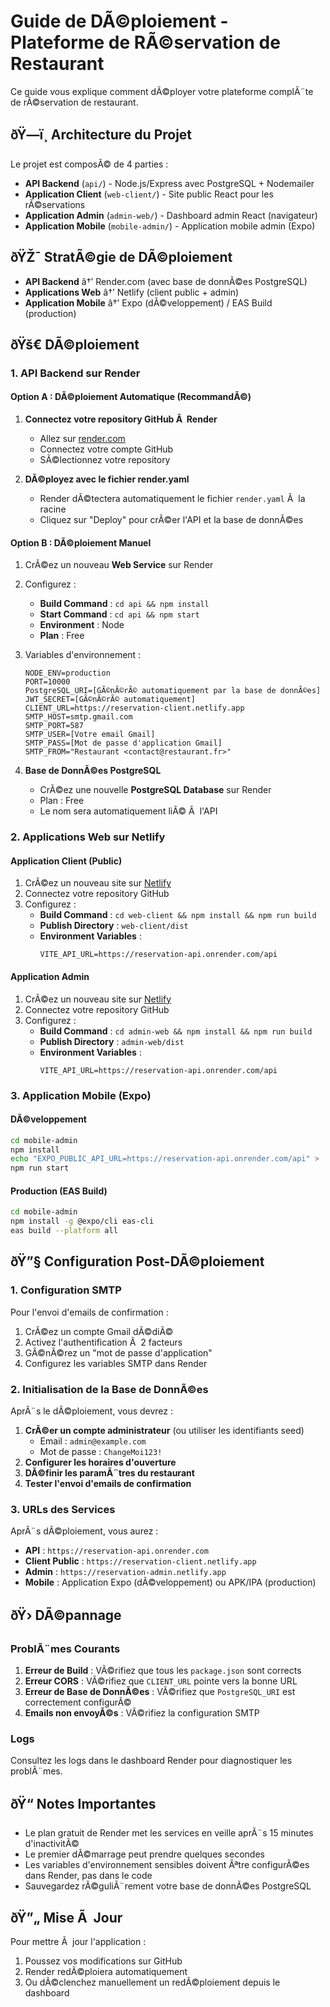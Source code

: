 ﻿# Guide de DÃ©ploiement - Plateforme de RÃ©servation de Restaurant

Ce guide vous explique comment dÃ©ployer votre plateforme complÃ¨te de rÃ©servation de restaurant.

## ðŸ—ï¸ Architecture du Projet

Le projet est composÃ© de 4 parties :
- **API Backend** (`api/`) - Node.js/Express avec PostgreSQL + Nodemailer
- **Application Client** (`web-client/`) - Site public React pour les rÃ©servations
- **Application Admin** (`admin-web/`) - Dashboard admin React (navigateur)
- **Application Mobile** (`mobile-admin/`) - Application mobile admin (Expo)

## ðŸŽ¯ StratÃ©gie de DÃ©ploiement

- **API Backend** â†’ Render.com (avec base de donnÃ©es PostgreSQL)
- **Applications Web** â†’ Netlify (client public + admin)
- **Application Mobile** â†’ Expo (dÃ©veloppement) / EAS Build (production)

## ðŸš€ DÃ©ploiement

### 1. API Backend sur Render

#### Option A : DÃ©ploiement Automatique (RecommandÃ©)

1. **Connectez votre repository GitHub Ã  Render**
   - Allez sur [render.com](https://render.com)
   - Connectez votre compte GitHub
   - SÃ©lectionnez votre repository

2. **DÃ©ployez avec le fichier render.yaml**
   - Render dÃ©tectera automatiquement le fichier `render.yaml` Ã  la racine
   - Cliquez sur "Deploy" pour crÃ©er l'API et la base de donnÃ©es

#### Option B : DÃ©ploiement Manuel

1. CrÃ©ez un nouveau **Web Service** sur Render
2. Configurez :
   - **Build Command** : `cd api && npm install`
   - **Start Command** : `cd api && npm start`
   - **Environment** : Node
   - **Plan** : Free

3. Variables d'environnement :
   ```
   NODE_ENV=production
   PORT=10000
   PostgreSQL_URI=[GÃ©nÃ©rÃ© automatiquement par la base de donnÃ©es]
   JWT_SECRET=[GÃ©nÃ©rÃ© automatiquement]
   CLIENT_URL=https://reservation-client.netlify.app
   SMTP_HOST=smtp.gmail.com
   SMTP_PORT=587
   SMTP_USER=[Votre email Gmail]
   SMTP_PASS=[Mot de passe d'application Gmail]
   SMTP_FROM="Restaurant <contact@restaurant.fr>"
   ```

4. **Base de DonnÃ©es PostgreSQL**
   - CrÃ©ez une nouvelle **PostgreSQL Database** sur Render
   - Plan : Free
   - Le nom sera automatiquement liÃ© Ã  l'API

### 2. Applications Web sur Netlify

#### Application Client (Public)

1. CrÃ©ez un nouveau site sur [Netlify](https://netlify.com)
2. Connectez votre repository GitHub
3. Configurez :
   - **Build Command** : `cd web-client && npm install && npm run build`
   - **Publish Directory** : `web-client/dist`
   - **Environment Variables** :
     ```
     VITE_API_URL=https://reservation-api.onrender.com/api
     ```

#### Application Admin

1. CrÃ©ez un nouveau site sur [Netlify](https://netlify.com)
2. Connectez votre repository GitHub
3. Configurez :
   - **Build Command** : `cd admin-web && npm install && npm run build`
   - **Publish Directory** : `admin-web/dist`
   - **Environment Variables** :
     ```
     VITE_API_URL=https://reservation-api.onrender.com/api
     ```

### 3. Application Mobile (Expo)

#### DÃ©veloppement
```bash
cd mobile-admin
npm install
echo "EXPO_PUBLIC_API_URL=https://reservation-api.onrender.com/api" > .env
npm run start
```

#### Production (EAS Build)
```bash
cd mobile-admin
npm install -g @expo/cli eas-cli
eas build --platform all
```

## ðŸ”§ Configuration Post-DÃ©ploiement

### 1. Configuration SMTP

Pour l'envoi d'emails de confirmation :
1. CrÃ©ez un compte Gmail dÃ©diÃ©
2. Activez l'authentification Ã  2 facteurs
3. GÃ©nÃ©rez un "mot de passe d'application"
4. Configurez les variables SMTP dans Render

### 2. Initialisation de la Base de DonnÃ©es

AprÃ¨s le dÃ©ploiement, vous devrez :
1. **CrÃ©er un compte administrateur** (ou utiliser les identifiants seed)
   - Email : `admin@example.com`
   - Mot de passe : `ChangeMoi123!`
2. **Configurer les horaires d'ouverture**
3. **DÃ©finir les paramÃ¨tres du restaurant**
4. **Tester l'envoi d'emails de confirmation**

### 3. URLs des Services

AprÃ¨s dÃ©ploiement, vous aurez :
- **API** : `https://reservation-api.onrender.com`
- **Client Public** : `https://reservation-client.netlify.app`
- **Admin** : `https://reservation-admin.netlify.app`
- **Mobile** : Application Expo (dÃ©veloppement) ou APK/IPA (production)

## ðŸ› DÃ©pannage

### ProblÃ¨mes Courants

1. **Erreur de Build** : VÃ©rifiez que tous les `package.json` sont corrects
2. **Erreur CORS** : VÃ©rifiez que `CLIENT_URL` pointe vers la bonne URL
3. **Erreur de Base de DonnÃ©es** : VÃ©rifiez que `PostgreSQL_URI` est correctement configurÃ©
4. **Emails non envoyÃ©s** : VÃ©rifiez la configuration SMTP

### Logs

Consultez les logs dans le dashboard Render pour diagnostiquer les problÃ¨mes.

## ðŸ“ Notes Importantes

- Le plan gratuit de Render met les services en veille aprÃ¨s 15 minutes d'inactivitÃ©
- Le premier dÃ©marrage peut prendre quelques secondes
- Les variables d'environnement sensibles doivent Ãªtre configurÃ©es dans Render, pas dans le code
- Sauvegardez rÃ©guliÃ¨rement votre base de donnÃ©es PostgreSQL

## ðŸ”„ Mise Ã  Jour

Pour mettre Ã  jour l'application :
1. Poussez vos modifications sur GitHub
2. Render redÃ©ploiera automatiquement
3. Ou dÃ©clenchez manuellement un redÃ©ploiement depuis le dashboard


